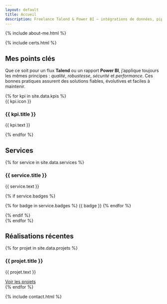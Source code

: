 ```yaml
---
layout: default
title: Accueil
description: Freelance Talend & Power BI – intégrations de données, pipelines ETL, modélisation DAX et dashboards performants. Disponibilité rapide, résultats mesurables.
---
```


{% include about-me.html %}

{% include certs.html %}

<section id="methodes" class="section" aria-labelledby="methodes-title">
  <h2 id="methodes-title">Mes points clés</h2>
  <p class="lead">
    Que ce soit pour un flux <strong>Talend</strong> ou un rapport <strong>Power BI</strong>, 
    j’applique toujours les mêmes principes : <em>qualité</em>, <em>robustesse</em>, 
    <em>sécurité</em> et <em>performance</em>.  
    Ces bonnes pratiques assurent des solutions fiables, évolutives et faciles à maintenir.
  </p>

  <div class="kpis kpis--modern" aria-label="Points clés">
    {% for kpi in site.data.kpis %}
      <article class="kpi">
        <div class="kpi__icon" aria-hidden="true">{{ kpi.icon }}</div>
        <h3 class="kpi__title">{{ kpi.title }}</h3>
        <p class="kpi__text">{{ kpi.text }}</p>
      </article>
    {% endfor %}
  </div>
</section>

<section id="services" class="section" aria-labelledby="services-title">
  <h2 id="services-title">Services</h2>
  <div class="grid cols-2">
    {% for service in site.data.services %}
      <div class="card">
        <h3>{{ service.title }}</h3>
        <p>{{ service.text }}</p>
        {% if service.badges %}
          <p>
            {% for badge in service.badges %}
              <span class="badge">{{ badge }}</span>
            {% endfor %}
          </p>
        {% endif %}
      </div>
    {% endfor %}
  </div>
</section>

<section id="realisation" class="section" aria-labelledby="work-title">
  <h2 id="work-title">Réalisations récentes</h2>
  <div class="grid cols-2">
    {% for projet in site.data.projets %}
      <article class="card">
        <h3>{{ projet.title }}</h3>
        <p class="lead">{{ projet.text }}</p>
        <a class="btn" href="{{ projet.link }}">Voir les projets</a>
      </article>
    {% endfor %}
  </div>
</section>

{% include contact.html %}
